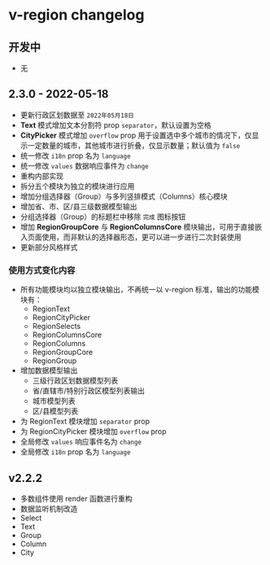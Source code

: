 # v-region changelog

## 开发中

- 无

## 2.3.0 - 2022-05-18

- 更新行政区划数据至 `2022年05月18日`
- **Text** 模式增加文本分割符 prop `separator`，默认设置为空格
- **CityPicker** 模式增加 `overflow` prop 用于设置选中多个城市的情况下，仅显示一定数量的城市，其他城市进行折叠，仅显示数量；默认值为 `false`
- 统一修改 `i18n` prop 名为 `language`
- 统一修改 `values` 数据响应事件为 `change`
- 重构内部实现
- 拆分五个模块为独立的模块进行应用
- 增加分组选择器（Group）与多列竖排模式（Columns）核心模块
- 增加省、市、区/县三级数据模型输出
- 分组选择器（Group）的标题栏中移除 `完成` 图标按钮
- 增加 **RegionGroupCore** 与 **RegionColumnsCore** 模块输出，可用于直接嵌入页面使用，而非默认的选择器形态，更可以进一步进行二次封装使用
- 更新部分风格样式

### 使用方式变化内容

- 所有功能模块均以独立模块输出，不再统一以 v-region 标准，输出的功能模块有：
  - RegionText
  - RegionCityPicker
  - RegionSelects
  - RegionColumnsCore
  - RegionColumns
  - RegionGroupCore
  - RegionGroup
- 增加数据模型输出
  - 三级行政区划数据模型列表
  - 省/直辖市/特别行政区模型列表输出
  - 城市模型列表
  - 区/县模型列表
- 为 RegionText 模块增加 `separator` prop
- 为 RegionCityPicker 模块增加 `overflow` prop
- 全局修改 `values` 响应事件名为 `change`
- 全局修改 `i18n` prop 名为 `language`

## v2.2.2

- 多数组件使用 render 函数进行重构
- 数据监听机制改造
- Select
- Text
- Group
- Column
- City
